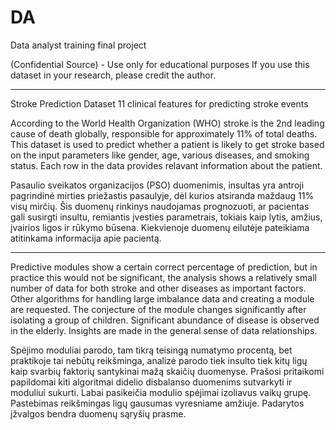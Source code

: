 # DA
Data analyst training final project

(Confidential Source) - Use only for educational purposes
If you use this dataset in your research, please credit the author.

---------------------------------------------------------------------------------------------------------------------------------------------------------


Stroke Prediction Dataset
11 clinical features for predicting stroke events

According to the World Health Organization (WHO) stroke is the 2nd leading cause of death globally, responsible for approximately 11% of total deaths. This dataset is used to predict whether a patient is likely to get stroke based on the input parameters like gender, age, various diseases, and smoking status. Each row in the data provides relavant information about the patient.

Pasaulio sveikatos organizacijos (PSO) duomenimis, insultas yra antroji pagrindinė mirties priežastis pasaulyje, dėl kurios atsiranda maždaug 11% visų mirčių. Šis duomenų rinkinys naudojamas prognozuoti, ar pacientas gali susirgti insultu, remiantis įvesties parametrais, tokiais kaip lytis, amžius, įvairios ligos ir rūkymo būsena. Kiekvienoje duomenų eilutėje pateikiama atitinkama informacija apie pacientą.

---------------------------------------------------------------------------------------------------------------------------------------------------------

Predictive modules show a certain correct percentage of prediction, but in practice this would not be significant, the analysis shows a relatively small number of data for both stroke and other diseases as important factors. Other algorithms for handling large imbalance data and creating a module are requested. The conjecture of the module changes significantly after isolating a group of children. Significant abundance of disease is observed in the elderly. Insights are made in the general sense of data relationships.

Spėjimo moduliai parodo, tam tikrą teisingą numatymo procentą, bet praktikoje tai nebūtų reikšminga, analizė parodo tiek insulto tiek kitų ligų kaip svarbių faktorių santykinai mažą skaičių duomenyse. Prašosi pritaikomi papildomai kiti algoritmai didelio disbalanso duomenims sutvarkyti ir moduliui sukurti. Labai pasikeičia modulio spėjimai izoliavus vaikų grupę. Pastebimas reikšmingas ligų gausumas vyresniame amžiuje. Padarytos įžvalgos bendra duomenų sąryšių prasme.
